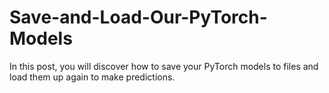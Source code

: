 # Save-and-Load-Our-PyTorch-Models
 In this post, you will discover how to save your PyTorch models to files and load them up again to make predictions.
